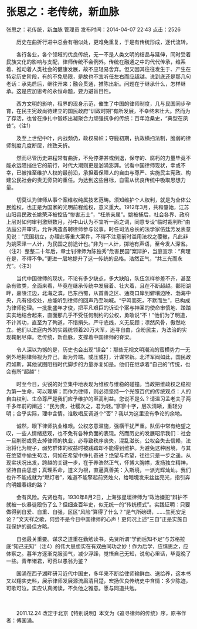 # 张思之：老传统，新血脉
张思之：老传统，新血脉
管理员 发布时间：2014-04-07 22:43  点击：2526
 

　　历史在曲折行进中总会有相似处，更难免重复，于是有传统形成，逐代流转。

　　各行各业，各个领域的优良传统，无一不是人类文明的结晶与延伸，同时受着民族文化的影响与支配，律师传统不会例外。传统在融通之中的代代传承，维系着、推动着人类社会的健康发展，故不应轻易舍弃。但又因其往往发生于、产生在特定历史阶段，有的不免局限，是故也不宜听任左右而应超越。说到底还是那几句老话：承先启后，继往开来；融会贯通，推陈出新。问题在于继承什么，怎样继承。这是应加思考的永恒命题，要力避盲目性。

　　西方文明的影响，租界的现身示范，催生了中国的律师制度，几与民国同步孕育，在民主宪政尚待建立的国民政府“训政时期”有所发展，不幸终未壮大。然而为了存活，也曾在挣扎中锻炼出凝聚合力顽强抗争的传统：百年沧桑史，“典型在夙昔”。（注1）

　　及至上世纪中叶，内战频仍，政权易帜；夺鹿初期，执政横扫法制，脆弱的律师制度几度断层，终致夭折。

　　然而尽管历史进程常有曲折，不免停滞甚或倒退，保守的、腐朽的力量毕竟不能永远阻挡住它的前行，时代大潮则更是汹涌澎湃。试看中国律师现状，幸或不幸，已被推至维护人权的最前沿，承担着保障人的自由与尊严、实施民主宪政、构建公民社会的责无旁贷的重任。为达到这些目标，自需从优良传统中吸取思想力量。

　　切莫认为律师从事个案维权纯属技艺范畴。须知维护个人权利，就是为全体公民维权，也正是为国家的光明前程维权，意义重大。1912年3月，共和肇始，江苏山阳县民政长姚荣泽被控告“惨害志士”，“枉杀亲属”。姚被捕后，社会各界、政府上层对如何审判激辩数月，孙中山认为不宜听一面之词，同意专设“临时裁判所”由法庭公开审讯，允许两造各聘律师参与讼事。时任司法总长的法学家伍廷芳发表意见说：“民国初立，办理此等重大案件，不得不注意前时滥用法权之覆辙，凡此非为姚荣泽一人计，为民国之前途计也。”非为一人计，掷地有声语，至今发人深省。（注2）整整二十年后，章士钊律师为陈独秀“危害民国”案辩护，当庭宣示：“真理在是，不得不争。”更进一层地提升了这一传统的品格。浩然正气，“共三光而永光”。（注3）

　　当代中国律师的现状，不论有多少缺点，多大缺陷，队伍怎样参差不齐，甚至杂有败类，全面来看，毕竟在继承传统中发展着、壮大着，且在不断超越。鄱阳湖畔，嘉陵江边，北海之滨，巴东西蜀，从首善之区、通商口岸到僻壤边陲、渤海中央，凡有侵权处，总能听到律师的回声乃至呐喊。“宁鸣而死，不默而生”，已构成为律师伦理。一批批盛年才俊，把平凡艰巨的诉讼个案与神圣的使命审慎地、踏踏实实地结合起来，直面那几乎不受任何制约的公权，勇敢说“不！”他们为了明道，不计其功，直至为了殉道，不惜捐头。严守底线，义无反顾；凛然风骨，傲然屹立。他们以法庭内外的实践统领着20万大军，追寻自由，企盼民主，为法治的实现鞠躬尽瘁。老传统，新血脉，支撑着中国律师的脊梁。

　　令人深以为憾的是，历史也会出现“误会”：那些无视文明潮流的蛮横势力一无例外地把律师视为异己，断为异端。或压或打，计谋常新。北洋军阀如此，国民政府如斯，其他试图阻挡时代脚步的力量亦复如是。他们在继承着“自己的”传统，也会有所“超越”！

　　时至今日，尖锐的对立集中地表现为维权与维稳的碰撞。当政把维政权之稳视为第一生命，可以理解；而作为律师，则必须坚持一个光照百代的传统观点：人的自由权利、生命尊严是我们应予维护的至高利益。您说不是么？请温习孟老夫子两千多年前的阐述：“民为贵，社稷次之，君为轻。”寥寥十字，层次清晰，重轻分明；合乎实际，理中含情。谁敢唱反调道个“否”？我以为这里没有争论的余地。

　　诚然，眼下律师执业维艰。公权恣意滥施，强横干扰严重。队伍中常有绝望之叹，一些人情绪悲观，也不免有各种负面的表现。然而历史的发展昭示我们：社会一旦削弱或竟去掉律师的执业，必导致秩序丧失，混乱滋长，公权会失去信赖，法治将化为幌子，弱势群体的权益时被践踏却不能得到维护。为避免这种困境，与其在绝望中偷生苟活，何如在希望中挣扎奋进？绝望与希望，往往只是一步之遥。从现实状况出发，跨越的关键一步，在于养浩然正气，怀博大胸襟，发扬独立精神，坚持自由思想；真理系命，道义为根，直逼真善美：入斯境，一派光辉灿灿。我们也许不能成就为“燃灯者”，难道不能擎起前贤烛火，给暗境发来丝丝亮光，指引奔向明媚春绿的路？

　　会有风险。先贤也有。1930年8月2日，上海张星垣律师为“政治嫌犯”辩护不就被一伙暴徒殴伤了么？但细查百年史，似无统一的“传统模式”。实践证明：只要做得到自爱、自重、自强，区区“风险”算得了什么？“是气所磅礴，……生死安足论？”文天祥之歌，何尝不是今日中国律师的心声！更何况上述“三自”正是实施自我保护的最佳方略。

　　自强最关重要。谋求之道重在勤勉读书。先贤所谓“学而后知不足”与苏格拉底“知己无知”（注4）的伟大思想实在有双曲同功之妙！作为后学，应慎思之，应体察之。暮年方逐渐克服骄气，减少浮躁，觉悟自己无知，说句心里话，毕竟晚了一些。青年诸君，可否以愚翁为鉴？

　　国涌在西子湖畔研习近代中国史，多年来不断给律师输鲜血、送给养，这本书又以翔实史料，展示律师发展源流眉清目楚，宏扬优良传统史中含情：多少陈迹，可歌可泣。实应认真阅读，不负他之雅意。愿与同道共勉。

　　

　　2011.12.24 改定于北京【特别说明】本文为《追寻律师的传统》序，原书作者：傅国涌。